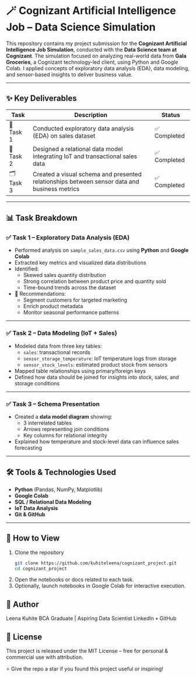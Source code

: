 # 🪄 Cognizant Artificial Intelligence Job – Data Science Simulation

This repository contains my project submission for the **Cognizant Artificial Intelligence Job Simulation**, conducted with the **Data Science team at Cognizant**. The simulation focused on analyzing real-world data from **Gala Groceries**, a Cognizant technology-led client, using Python and Google Colab. I applied concepts of exploratory data analysis (EDA), data modeling, and sensor-based insights to deliver business value.

---

## ✨ Key Deliverables

| Task        | Description                                                                                   | Status         |
|-------------|-----------------------------------------------------------------------------------------------|----------------|
| 🧪 Task 1    | Conducted exploratory data analysis (EDA) on sales dataset                                    | ✅ Completed    |
| 🧩 Task 2    | Designed a relational data model integrating IoT and transactional sales data                 | ✅ Completed    |
| 🗂 Task 3    | Created a visual schema and presented relationships between sensor data and business metrics  | ✅ Completed    |

---

## 📊 Task Breakdown

### ✅ Task 1 – Exploratory Data Analysis (EDA)
- Performed analysis on `sample_sales_data.csv` using **Python** and **Google Colab**
- Extracted key metrics and visualized data distributions
- Identified:
  - Skewed sales quantity distribution
  - Strong correlation between product price and quantity sold
  - Time-bound trends across the dataset
- 🧠 Recommendations:
  - Segment customers for targeted marketing
  - Enrich product metadata
  - Monitor seasonal performance patterns

---

### ✅ Task 2 – Data Modeling (IoT + Sales)
- Modeled data from three key tables:
  - `sales`: transactional records
  - `sensor_storage_temperature`: IoT temperature logs from storage
  - `sensor_stock_levels`: estimated product stock from sensors
- Mapped table relationships using primary/foreign keys
- Defined how data should be joined for insights into stock, sales, and storage conditions

---

### ✅ Task 3 – Schema Presentation
- Created a **data model diagram** showing:
  - 3 interrelated tables
  - Arrows representing join conditions
  - Key columns for relational integrity
- Explained how temperature and stock-level data can influence sales forecasting

---

## 🛠️ Tools & Technologies Used

- **Python** (Pandas, NumPy, Matplotlib)
- **Google Colab**
- **SQL / Relational Data Modeling**
- **IoT Data Analysis**
- **Git & GitHub**


---

## 🚀 How to View

1. Clone the repository  
   ```bash
   git clone https://github.com/kuhiteleena/cognizant_project.git
   cd cognizant_project
2. Open the notebooks or docs related to each task.
3. Optionally, launch notebooks in Google Colab for interactive execution.

## 👤 Author
Leena Kuhite
BCA Graduate | Aspiring Data Scientist
LinkedIn • GitHub

## 🔖 License
This project is released under the MIT License – free for personal & commercial use with attribution.

⭐ Give the repo a star if you found this project useful or inspiring!
